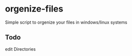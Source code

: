 # orgenize-files
Simple script to orgenize your files in windows/linux systems

## Todo
 edit Directories
